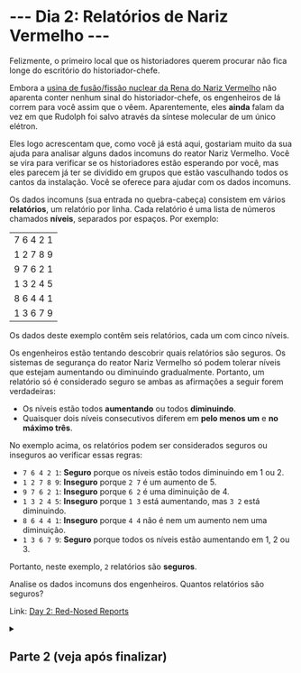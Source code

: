# --- Dia 2: Relatórios de Nariz Vermelho ---

Felizmente, o primeiro local que os historiadores querem procurar não fica longe do escritório do historiador-chefe.

Embora a [usina de fusão/fissão nuclear da Rena do Nariz Vermelho](https://adventofcode.com/2015/day/19) não aparenta conter nenhum sinal do historiador-chefe, os engenheiros de lá correm para você assim que o vêem. Aparentemente, eles **ainda** falam da vez em que Rudolph foi salvo através da síntese molecular de um único elétron.

Eles logo acrescentam que, como você já está aqui, gostariam muito da sua ajuda para analisar alguns dados incomuns do reator Nariz Vermelho. Você se vira para verificar se os historiadores estão esperando por você, mas eles parecem já ter se dividido em grupos que estão vasculhando todos os cantos da instalação. Você se oferece para ajudar com os dados incomuns.

Os dados incomuns (sua entrada no quebra-cabeça) consistem em vários **relatórios**, um relatório por linha. Cada relatório é uma lista de números chamados **níveis**, separados por espaços. Por exemplo:

<table>
  <tr><td>7 6 4 2 1</td></tr>
  <tr><td>1 2 7 8 9</td></tr>
  <tr><td>9 7 6 2 1</td></tr>
  <tr><td>1 3 2 4 5</td></tr>
  <tr><td>8 6 4 4 1</td></tr>
  <tr><td>1 3 6 7 9</td></tr>
</table>

Os dados deste exemplo contêm seis relatórios, cada um com cinco níveis.

Os engenheiros estão tentando descobrir quais relatórios são seguros. Os sistemas de segurança do reator Nariz Vermelho só podem tolerar níveis que estejam aumentando ou diminuindo gradualmente. Portanto, um relatório só é considerado seguro se ambas as afirmações a seguir forem verdadeiras:

- Os níveis estão todos **aumentando** ou todos **diminuindo**.
- Quaisquer dois níveis consecutivos diferem em **pelo menos um** e **no máximo três**.

No exemplo acima, os relatórios podem ser considerados seguros ou inseguros ao verificar essas regras:

- `7 6 4 2 1`: **Seguro** porque os níveis estão todos diminuindo em 1 ou 2.
- `1 2 7 8 9`: **Inseguro** porque `2 7` é um aumento de 5.
- `9 7 6 2 1`: **Inseguro** porque `6 2` é uma diminuição de 4.
- `1 3 2 4 5`: **Inseguro** porque `1 3` está aumentando, mas `3 2` está diminuindo.
- `8 6 4 4 1`: **Inseguro** porque `4 4` não é nem um aumento nem uma diminuição.
- `1 3 6 7 9`: **Seguro** porque todos os níveis estão aumentando em 1, 2 ou 3.

Portanto, neste exemplo, `2` relatórios são **seguros**.

Analise os dados incomuns dos engenheiros. Quantos relatórios são seguros?

Link: [Day 2: Red-Nosed Reports](https://adventofcode.com/2024/day/2)

<details>
<summary><h2>Parte 2 (veja após finalizar)</h2></summary>

Os engenheiros ficam surpresos com o baixo número de relatórios seguros até perceberem que se esqueceram de falar sobre o amortecedor de problemas.

O amortecedor de problemas é um módulo instalado no reator que permite que os sistemas de segurança do reator **tolerem um único nível incorreto** no que, de outra forma, seria um relatório seguro. É como se o problema nunca tivesse acontecido!

Agora, as mesmas regras se aplicam como antes, exceto que se a remoção de um único nível de um relatório inseguro o tornaria seguro, o relatório será considerado seguro.

Mais relatórios do exemplo acima são seguros agora:

- `7 6 4 2 1`: **Seguro** sem remover nenhum nível.
- `1 2 7 8 9`: **Inseguro**, independentemente do nível que for removido.
- `9 7 6 2 1`: **Inseguro**, independentemente do nível que for removido.
- `1 3 2 4 5`: **Seguro** ao remover o segundo nível, `3`.
- `8 6 4 4 1`: **Seguro** ao remover o terceiro nível, `4`.
- `1 3 6 7 9`: **Seguro** sem remover nenhum nível.

Graças ao amortecedor de problemas, 4 relatórios são realmente seguros!

Atualize sua análise lidando com situações em que o amortecedor de problemas pode remover um único nível de relatórios inseguros. Quantos relatórios agora são seguros?

</details>
